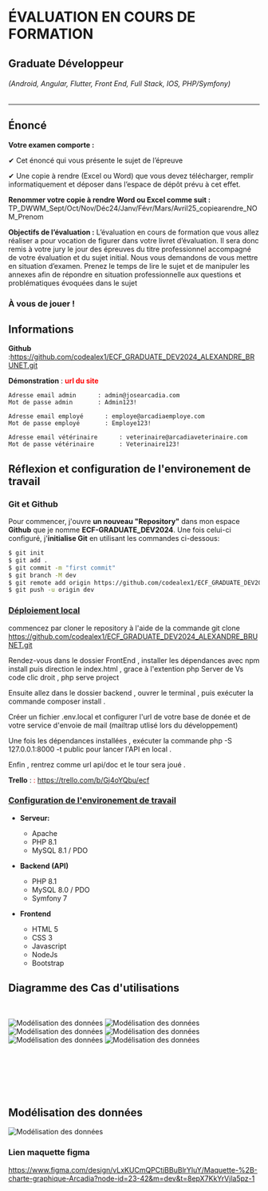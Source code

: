 # ÉVALUATION EN COURS DE FORMATION
## Graduate Développeur
###### (Android, Angular, Flutter, Front End, Full Stack, IOS, PHP/Symfony)

---

## Énoncé

**Votre examen comporte :**

✔ Cet énoncé qui vous présente le sujet de l’épreuve

✔ Une copie à rendre (Excel ou Word) que vous devez télécharger, remplir informatiquement et déposer dans l’espace de dépôt prévu à cet effet.


**Renommer votre copie à rendre Word ou Excel comme suit :**
TP_DWWM_Sept/Oct/Nov/Déc24/Janv/Févr/Mars/Avril25_copiearendre_NOM_Prenom

**Objectifs de l’évaluation :**
L’évaluation en cours de formation que vous allez réaliser a pour vocation de figurer dans votre livret d’évaluation. Il sera donc remis à votre jury le jour des épreuves du titre professionnel accompagné de votre évaluation et du sujet initial.
Nous vous demandons de vous mettre en situation d’examen. Prenez le temps de lire le sujet et de manipuler les annexes afin de répondre en situation professionnelle aux questions et problématiques évoquées dans le sujet


### À vous de jouer !

## Informations

**Github** :https://github.com/codealex1/ECF_GRADUATE_DEV2024_ALEXANDRE_BRUNET.git

**Démonstration** : <span style="color:red">**url du site**</span>

    Adresse email admin      : admin@josearcadia.com
    Mot de passe admin       : Admin123!

    Adresse email employé      : employe@arcadiaemploye.com
    Mot de passe employé       : Employe123!

    Adresse email vétérinaire      : veterinaire@arcadiaveterinaire.com
    Mot de passe vétérinaire       : Veterinaire123!

## Réflexion et configuration de l'environement de travail 

### Git et Github

Pour commencer, j'ouvre **un nouveau "Repository"** dans mon espace **Github** que je nomme **ECF-GRADUATE_DEV2024**.
Une fois celui-ci configuré, j'**initialise Git** en utilisant les commandes ci-dessous:

```bash
$ git init
$ git add .
$ git commit -m "first commit"
$ git branch -M dev
$ git remote add origin https://github.com/codealex1/ECF_GRADUATE_DEV2024_ALEXANDRE_BRUNET.git
$ git push -u origin dev
```

### <span style="text-decoration:underline">Déploiement local</span>

commencez par cloner le repository à l'aide de la commande git clone https://github.com/codealex1/ECF_GRADUATE_DEV2024_ALEXANDRE_BRUNET.git

Rendez-vous dans le dossier FrontEnd , installer les dépendances avec npm install
puis direction le index.html  , grace à l'extention php Server de Vs code clic droit , php serve project

Ensuite allez dans le dossier backend , ouvrer le terminal , puis exécuter la commande composer install . 

Créer un fichier .env.local et configurer l'url de votre base de donée et de votre service d'envoie de mail (mailtrap utlisé lors du développement)

Une fois les dépendances installées , exécuter la commande php -S 127.0.0.1:8000 -t public pour lancer l'API en local .

Enfin , rentrez comme url api/doc et le tour sera joué . 


**Trello** : <span style="color:red">: https://trello.com/b/Gj4oYQbu/ecf</span>



### <span style="text-decoration:underline">Configuration de l'environement de travail</span>


- **Serveur:**
    + Apache
    + PHP 8.1
    + MySQL 8.1 / PDO


- **Backend (API)**
    + PHP 8.1
    + MySQL 8.0 / PDO
    + Symfony 7


- **Frontend**
    + HTML 5
    + CSS 3
    + Javascript
    + NodeJs
    + Bootstrap



## Diagramme des Cas d'utilisations

<br />

![Modélisation des données](cas_utilisation1.png)
![Modélisation des données](cas_utilisation2.png)
![Modélisation des données](cas_utilisation3.png)
![Modélisation des données](cas_utilisation4.png)
![Modélisation des données](cas_utilisation5.png)
![Modélisation des données](cas_utilisation6.png)

<br /><br />

<br /><br />
## Modélisation des données

![Modélisation des données](bdd.png)


### Lien maquette figma 
https://www.figma.com/design/vLxKUCmQPCtjBBuBlrYluY/Maquette-%2B-charte-graphique-Arcadia?node-id=23-42&m=dev&t=8epX7KkYrVjla5pz-1

